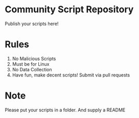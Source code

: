# Community Script Repository
Publish your scripts here!
# Rules
1. No Malicious Scripts
2. Must be for Linux
3. No Data Collection
4. Have fun, make decent scripts! Submit via pull requests
# Note
Please put your scripts in a folder. And supply a README
